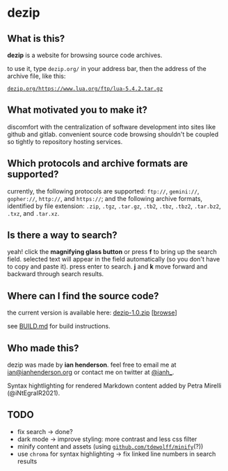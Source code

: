 # dezip

## What is this?

**dezip** is a website for browsing source code archives.

to use it, type `dezip.org/` in your address bar, then the address of the archive file, like this:

[`dezip.org/https://www.lua.org/ftp/lua-5.4.2.tar.gz`](https://dezip.org/https://www.lua.org/ftp/lua-5.4.2.tar.gz)

## What motivated you to make it?

discomfort with the centralization of software development into sites like github and gitlab. convenient source code browsing shouldn't be coupled so tightly to repository hosting services.

## Which protocols and archive formats are supported?

currently, the following protocols are supported: `ftp://`, `gemini://`, `gopher://`, `http://`, and `https://`; and the following archive formats, identified by file extension: `.zip`, `.tgz`, `.tar.gz`, `.tb2`, `.tbz`, `.tbz2`, `.tar.bz2`, `.txz`, and `.tar.xz`.

## Is there a way to search?

yeah!  click the **magnifying glass button** or press **f** to bring up the search field.  selected text will appear in the field automatically (so you don't have to copy and paste it).  press enter to search.  **j** and **k** move forward and backward through search results.

## Where can I find the source code?

the current version is available here: [dezip-1.0.zip](https://dezip.org/dezip-1.0.zip) [[browse](https://dezip.org/https://dezip.org/dezip-1.0.zip)]

see [BUILD.md](BUILD.md) for build instructions.

## Who made this?

dezip was made by **ian henderson**. feel free to email me at [ian@ianhenderson.org](mailto:ian@ianhenderson.org) or contact me on twitter at [@ianh_](https://twitter.com/ianh_).

Syntax hightlighting for rendered Markdown content added by Petra Mirelli (@iNtEgraIR2021).

## TODO

* fix search -> done?
* dark mode -> improve styling: more contrast and less css filter
* minify content and assets (using [`github.com/tdewolff/minify`](https://github.com/tdewolff/minify)(?))
* use `chroma` for syntax highlighting -> fix linked line numbers in search results
